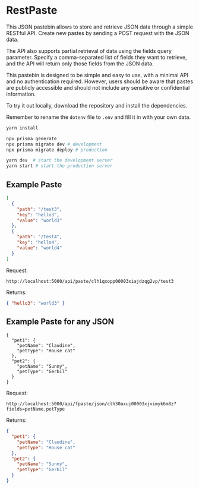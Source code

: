 # RestPaste

This JSON pastebin allows to store and retrieve JSON data through a simple RESTful API. Create new pastes by sending a POST request with the JSON data.

The API also supports partial retrieval of data using the fields query parameter. Specify a comma-separated list of fields they want to retrieve, and the API will return only those fields from the JSON data.

This pastebin is designed to be simple and easy to use, with a minimal API and no authentication required. However, users should be aware that pastes are publicly accessible and should not include any sensitive or confidential information.

To try it out locally, download the repository and install the dependencies.

Remember to rename the `dotenv` file to `.env` and fill it in with your own data.

```sh
yarn install

npx prisma generate
npx prisma migrate dev # development
npx prisma migrate deploy # production

yarn dev  # start the development server
yarn start # start the production server
```

## Example Paste

```json
[
  {
    "path": "/test3",
    "key": "hello3",
    "value": "world3"
  },
  {
    "path": "/test4",
    "key": "hello4",
    "value": "world4"
  }
]
```

Request:

```text
http://localhost:5000/api/paste/clh1qxopp00003xiajdzqg2vp/test3
```

Returns:

```json
{ "hello3": "world3" }
```

## Example Paste for any JSON

```
{
  "pet1": {
    "petName": "Claudine",
    "petType": "House cat"
  },
  "pet2": {
    "petName": "Sunny",
    "petType": "Gerbil"
  }
}
```

Request:

```text
http://localhost:5000/api/fpaste/json/clh30axuj00003xjvimyk6m8z?fields=petName,petType
```

Returns:

```json
{
  "pet1": {
    "petName": "Claudine",
    "petType": "House cat"
  },
  "pet2": {
    "petName": "Sunny",
    "petType": "Gerbil"
  }
}
```
